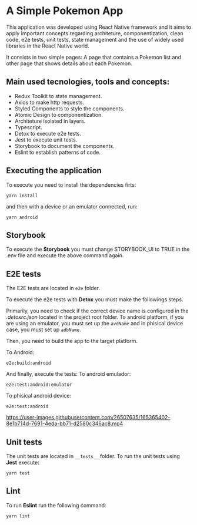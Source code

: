 # A Simple Pokemon App

This application was developed using React Native framework and it aims to apply important concepts regarding architeture, componentization, clean code, e2e tests, unit tests, state management and the use of widely used libraries in the React Native world.  

It consists in two simple pages: A page that contains a Pokemon list and other page that shows details about each Pokemon.

## Main used tecnologies, tools and concepts:

* Redux Toolkit to state management.
* Axios to make http requests.
* Styled Components to style the components.
* Atomic Design to componentization.
* Architeture isolated in layers.
* Typescript.
* Detox to execute e2e tests.
* Jest to execute unit tests.
* Storybook to document the components.
* Eslint to establish patterns of code.

## Executing the application

To execute you need to install the dependencies firts:

```console
yarn install
```
and then with a device or an emulator connected, run:

```console
yarn android
```

## Storybook

To execute the **Storybook** you must change STORYBOOK_UI to TRUE in the .env file and execute the above command again.


## E2E tests

The E2E tests are located in `e2e` folder.

To execute the e2e tests with **Detox** you must make the followings steps.

Primarily, you need to check if the correct device name is configured in the <i>.detoxrc.json</i> located in the project root folder. To android platform, if you are using an emulator, you must set up the `avdName` and in phisical device case, you must set up `adbName`.

Then, you need to build the app to the target platform.

To Android:

```console
e2e:build:android
```

And finally, execute the tests:
To android emulador:

```console
e2e:test:android:emulator
```

To phisical android device:

```console
e2e:test:android
```

https://user-images.githubusercontent.com/26507635/165365402-8e1b714d-7691-4eda-bb71-d2580c346ac8.mp4

## Unit tests

The unit tests are located in `__tests__` folder.
To run the unit tests using **Jest** execute:

```console
yarn test
```

## Lint

To run **Eslint** run the following command:

```console
yarn lint
```
